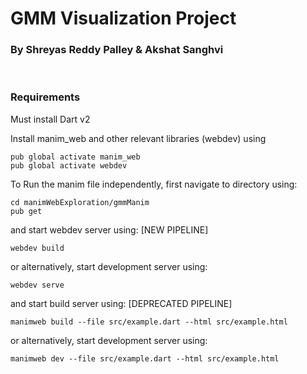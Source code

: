 # GMM Visualization Project

### By Shreyas Reddy Palley & Akshat Sanghvi

<br>

### Requirements

Must install Dart v2

Install manim_web and other relevant libraries (webdev) using 

``` 
pub global activate manim_web 
pub global activate webdev
```

To Run the manim file independently, first navigate to directory using:

```
cd manimWebExploration/gmmManim
pub get
```

and start webdev server using: [NEW PIPELINE]

```
webdev build
```

or alternatively, start development server using:

```
webdev serve
```



and start build server using: [DEPRECATED PIPELINE]

```
manimweb build --file src/example.dart --html src/example.html
```

or alternatively, start development server using:

```
manimweb dev --file src/example.dart --html src/example.html
```

